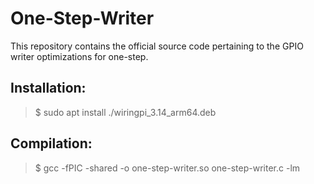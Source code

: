 # One-Step-Writer
This repository contains the official source code pertaining to the GPIO writer optimizations for one-step.

## Installation:
> $ sudo apt install ./wiringpi_3.14_arm64.deb

## Compilation:
> $ gcc -fPIC -shared -o one-step-writer.so one-step-writer.c -lm
